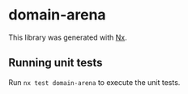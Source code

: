 # domain-arena

This library was generated with [Nx](https://nx.dev).

## Running unit tests

Run `nx test domain-arena` to execute the unit tests.
